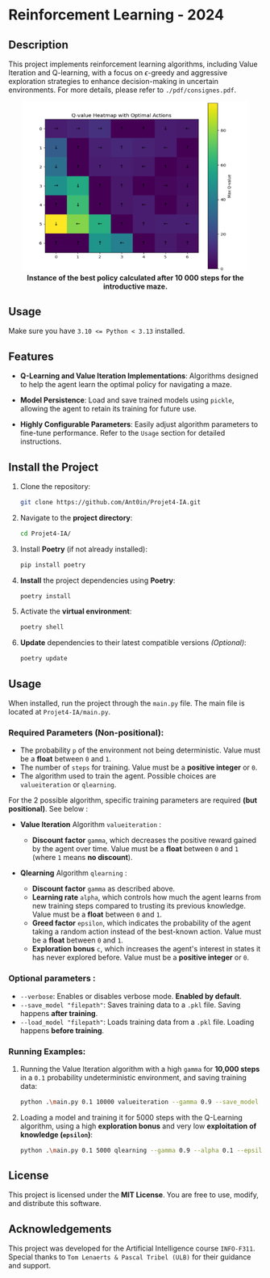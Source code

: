 # Reinforcement Learning - 2024

## Description

This project implements reinforcement learning algorithms, including Value Iteration and Q-learning, with a focus on $\epsilon$-greedy and aggressive exploration strategies to enhance decision-making in uncertain environments. For more details, please refer to `./pdf/consignes.pdf`.

<p align="center">
  <img src="./rapport/src/intro2.png" alt="intro problem" width="450"/>
  <br/>
  <strong>Instance of the best policy calculated after 10 000 steps for the introductive maze.</strong>
</p>


## Usage

Make sure you have `3.10 <= Python < 3.13` installed.


## Features

- **Q-Learning and Value Iteration Implementations**: Algorithms designed to help the agent learn the optimal policy for navigating a maze.

- **Model Persistence**: Load and save trained models using `pickle`, allowing the agent to retain its training for future use.

- **Highly Configurable Parameters**: Easily adjust algorithm parameters to fine-tune performance. Refer to the `Usage` section for detailed instructions. 

## Install the Project

1. Clone the repository:
   ```bash
   git clone https://github.com/Ant0in/Projet4-IA.git
   ```

2. Navigate to the **project directory**:
   ```bash
   cd Projet4-IA/
   ```

3. Install **Poetry** (if not already installed):
   ```bash
   pip install poetry
   ```

4. **Install** the project dependencies using **Poetry**:
   ```bash
   poetry install
   ```

5. Activate the **virtual environment**:
   ```bash
   poetry shell
   ```

6. **Update** dependencies to their latest compatible versions *(Optional)*:
   ```bash
   poetry update
   ```

## Usage

When installed, run the project through the `main.py` file. 
The main file is located at `Projet4-IA/main.py`.

### Required Parameters (Non-positional):
- The probability `p` of the environment not being deterministic. Value must be a **float** between `0` and `1`.
- The number of `steps` for training. Value must be a **positive integer** or `0`.
- The algorithm used to train the agent. Possible choices are `valueiteration` or `qlearning`.

For the 2 possible algorithm, specific training parameters are required **(but positional)**. See below :

- **Value Iteration** Algorithm `valueiteration` :
   - **Discount factor** `gamma`, which decreases the positive reward gained by the agent over time. Value must be a **float** between `0` and `1` (where `1` means **no discount**).

- **Qlearning** Algorithm `qlearning` :
   - **Discount factor** `gamma` as described above.
   - **Learning rate** `alpha`, which controls how much the agent learns from new training steps compared to trusting its previous knowledge. Value must be a **float** between `0` and `1`.
   - **Greed factor** `epsilon`, which indicates the probability of the agent taking a random action instead of the best-known action. Value must be a **float** between `0` and `1`.
   - **Exploration bonus** `c`, which increases the agent's interest in states it has never explored before. Value must be a **positive integer** or `0`.

### Optional parameters : 

- `--verbose`: Enables or disables verbose mode. **Enabled by default**.
- `--save_model "filepath"`: Saves training data to a `.pkl` file. Saving happens **after training**.
- `--load_model "filepath"`: Loads training data from a `.pkl` file. Loading happens **before training**.


### Running Examples:

1. Running the Value Iteration algorithm with a high `gamma` for **10,000 steps** in a `0.1` probability undeterministic environment, and saving training data:

   ```bash
   python .\main.py 0.1 10000 valueiteration --gamma 0.9 --save_model './model_xyz.pkl'
   ```

2. Loading a model and training it for 5000 steps with the Q-Learning algorithm, using a high **exploration bonus** and very low **exploitation of knowledge (`epsilon`)**:

   ```bash
   python .\main.py 0.1 5000 qlearning --gamma 0.9 --alpha 0.1 --epsilon 0.0 --c 1000 --load_model './model_xyz.pkl'
   ```


## License

This project is licensed under the **MIT License**. You are free to use, modify, and distribute this software.

## Acknowledgements

This project was developed for the Artificial Intelligence course `INFO-F311`. Special thanks to `Tom Lenaerts & Pascal Tribel (ULB)` for their guidance and support.

